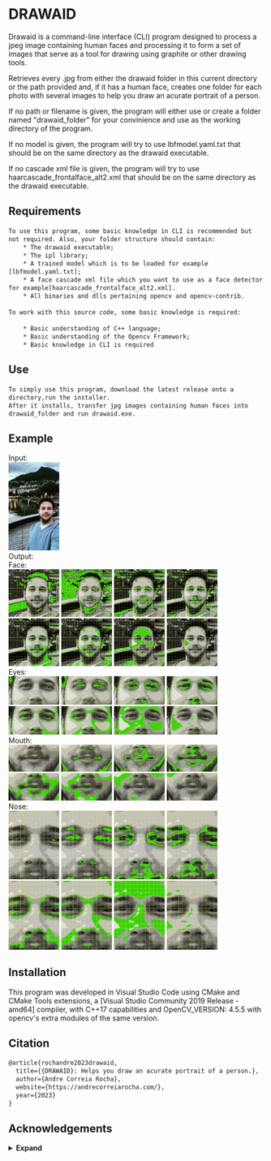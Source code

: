 

# DRAWAID

Drawaid is a command-line interface (CLI) program designed to process a jpeg image 
containing human faces and processing it to form a set of images that serve as a tool 
for drawing using graphite or other drawing tools.

Retrieves every .jpg from either the drawaid folder in this current directory
or the path provided and, if it has a human face,
creates one folder for each photo with several images to help you draw an acurate portrait of a person.

If no path or filename is given, the program will either use or create a folder named "drawaid_folder"
for your convinience and use as the working directory of the program.

If no model is given, the program will try to use lbfmodel.yaml.txt that should be on the same directory as the drawaid executable.

If no cascade xml file is given, the program will try to use haarcascade_frontalface_alt2.xml that should be on the same directory as the drawaid executable.

## Requirements

    To use this program, some basic knowledge in CLI is recommended but not required. Also, your folder structure should contain:
        * The drawaid executable;
        * The ipl library;
        * A trained model which is to be loaded for example [lbfmodel.yaml.txt];
        * A face cascade xml file which you want to use as a face detector for example[haarcascade_frontalface_alt2.xml].
        * All binaries and dlls pertaining opencv and opencv-contrib.

    To work with this source code, some basic knowledge is required:

        * Basic understanding of C++ language;
        * Basic understanding of the Opencv Framework;
        * Basic knowledge in CLI is required

## Use

    To simply use this program, download the latest release onto a directory,run the installer.
    After it installs, transfer jpg images containing human faces into drawaid_folder and run drawaid.exe.

## Example

Input: <br>
    <img src="https://github.com/EngAndreRocha/drawaid/blob/main/sample.jpg" width="100px"/><br>
Output: <br>
Face: <br>
    <img src="https://github.com/EngAndreRocha/drawaid/blob/main/example/person_0/face/face_0_8B.jpg" width="100px"/>
    <img src="https://github.com/EngAndreRocha/drawaid/blob/main/example/person_0/face/face_1_6B.jpg" width="100px"/>
    <img src="https://github.com/EngAndreRocha/drawaid/blob/main/example/person_0/face/face_2_4B.jpg" width="100px"/>
    <img src="https://github.com/EngAndreRocha/drawaid/blob/main/example/person_0/face/face_3_2B.jpg" width="100px"/>
    <img src="https://github.com/EngAndreRocha/drawaid/blob/main/example/person_0/face/face_4_HB.jpg" width="100px"/>
    <img src="https://github.com/EngAndreRocha/drawaid/blob/main/example/person_0/face/face_5_2H.jpg" width="100px"/>
    <img src="https://github.com/EngAndreRocha/drawaid/blob/main/example/person_0/face/face_6_4H.jpg" width="100px"/>
    <img src="https://github.com/EngAndreRocha/drawaid/blob/main/example/person_0/face/face_7_6H.jpg" width="100px"/><br>
Eyes: <br>
    <img src="https://github.com/EngAndreRocha/drawaid/blob/main/example/person_0/eyes/eyes_0_8B.jpg" width="100px"/>
    <img src="https://github.com/EngAndreRocha/drawaid/blob/main/example/person_0/eyes/eyes_1_6B.jpg" width="100px"/>
    <img src="https://github.com/EngAndreRocha/drawaid/blob/main/example/person_0/eyes/eyes_2_4B.jpg" width="100px"/>
    <img src="https://github.com/EngAndreRocha/drawaid/blob/main/example/person_0/eyes/eyes_3_2B.jpg" width="100px"/>
    <img src="https://github.com/EngAndreRocha/drawaid/blob/main/example/person_0/eyes/eyes_4_HB.jpg" width="100px"/>
    <img src="https://github.com/EngAndreRocha/drawaid/blob/main/example/person_0/eyes/eyes_5_2H.jpg" width="100px"/>
    <img src="https://github.com/EngAndreRocha/drawaid/blob/main/example/person_0/eyes/eyes_6_4H.jpg" width="100px"/>
    <img src="https://github.com/EngAndreRocha/drawaid/blob/main/example/person_0/eyes/eyes_7_6H.jpg" width="100px"/><br>
Mouth: <br>
    <img src="https://github.com/EngAndreRocha/drawaid/blob/main/example/person_0/mouth/mouth_0_8B.jpg" width="100px"/>
    <img src="https://github.com/EngAndreRocha/drawaid/blob/main/example/person_0/mouth/mouth_1_6B.jpg" width="100px"/>
    <img src="https://github.com/EngAndreRocha/drawaid/blob/main/example/person_0/mouth/mouth_2_4B.jpg" width="100px"/>
    <img src="https://github.com/EngAndreRocha/drawaid/blob/main/example/person_0/mouth/mouth_3_2B.jpg" width="100px"/>
    <img src="https://github.com/EngAndreRocha/drawaid/blob/main/example/person_0/mouth/mouth_4_HB.jpg" width="100px"/>
    <img src="https://github.com/EngAndreRocha/drawaid/blob/main/example/person_0/mouth/mouth_5_2H.jpg" width="100px"/>
    <img src="https://github.com/EngAndreRocha/drawaid/blob/main/example/person_0/mouth/mouth_6_4H.jpg" width="100px"/>
    <img src="https://github.com/EngAndreRocha/drawaid/blob/main/example/person_0/mouth/mouth_7_6H.jpg" width="100px"/><br>
Nose: <br>
    <img src="https://github.com/EngAndreRocha/drawaid/blob/main/example/person_0/nose/nose_0_8B.jpg" width="100px"/>
    <img src="https://github.com/EngAndreRocha/drawaid/blob/main/example/person_0/nose/nose_1_6B.jpg" width="100px"/>
    <img src="https://github.com/EngAndreRocha/drawaid/blob/main/example/person_0/nose/nose_2_4B.jpg" width="100px"/>
    <img src="https://github.com/EngAndreRocha/drawaid/blob/main/example/person_0/nose/nose_3_2B.jpg" width="100px"/>
    <img src="https://github.com/EngAndreRocha/drawaid/blob/main/example/person_0/nose/nose_4_HB.jpg" width="100px"/>
    <img src="https://github.com/EngAndreRocha/drawaid/blob/main/example/person_0/nose/nose_5_2H.jpg" width="100px"/>
    <img src="https://github.com/EngAndreRocha/drawaid/blob/main/example/person_0/nose/nose_6_4H.jpg" width="100px"/>
    <img src="https://github.com/EngAndreRocha/drawaid/blob/main/example/person_0/nose/nose_7_6H.jpg" width="100px"/> <br>


## Installation

This program was developed in Visual Studio Code using CMake and CMake Tools extensions, 
a [Visual Studio Community 2019 Release - amd64] compiler, with C++17 capabilities and OpenCV_VERSION: 4.5.5 with opencv's extra modules of the same version.

## Citation

```
@article{rochandre2023drawaid,
  title={{DRAWAID}: Helps you draw an acurate portrait of a person.},
  author={Andre Correia Rocha},
  website={https://andrecorreiarocha.com/},
  year={2023}
}
```

## Acknowledgements

<details><summary> <b>Expand</b> </summary>

* [https://github.com/CLIUtils/CLI11](https://github.com/CLIUtils/CLI11)
* [https://opencv.org/](https://opencv.org/)
* [https://docs.opencv.org/3.4/d2/d42/tutorial_face_landmark_detection_in_an_image.html](https://docs.opencv.org/3.4/d2/d42/tutorial_face_landmark_detection_in_an_image.html)

</details>
